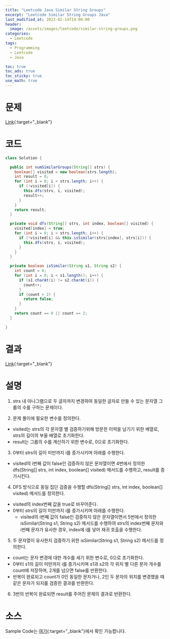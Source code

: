 ```yaml
---
title: "Leetcode Java Similar String Groups"
excerpt: "Leetcode Similar String Groups Java"
last_modified_at: 2023-02-14T19:00:00
header:
  image: /assets/images/leetcode/similar-string-groups.png
categories:
  - Leetcode
tags:
  - Programming
  - Leetcode
  - Java

toc: true
toc_ads: true
toc_sticky: true
use_math: true
---
```

# 문제
[Link](https://leetcode.com/problems/similar-string-groups){:target="_blank"}

# 코드
```java
class Solution {

  public int numSimilarGroups(String[] strs) {
    boolean[] visited = new boolean[strs.length];
    int result = 0;
    for (int i = 0; i < strs.length; i++) {
      if (!visited[i]) {
        this.dfs(strs, i, visited);
        result++;
      }
    }
    return result;
  }

  private void dfs(String[] strs, int index, boolean[] visited) {
    visited[index] = true;
    for (int i = 0; i < strs.length; i++) {
      if (!visited[i] && this.isSimilar(strs[index], strs[i])) {
        this.dfs(strs, i, visited);
      }
    }
  }

  private boolean isSimilar(String s1, String s2) {
    int count = 0;
    for (int i = 0; i < s1.length(); i++) {
      if (s1.charAt(i) != s2.charAt(i)) {
        count++;
      }
      if (count > 2) {
        return false;
      }
    }
    return count == 0 || count == 2;
  }

}
```

# 결과
[Link](https://leetcode.com/problems/similar-string-groups/submissions/897770384/){:target="_blank"}

# 설명
1. strs 내 아나그램으로 두 글자까지 변경하여 동일한 글자로 만들 수 있는 문자열 그룹의 수를 구하는 문제이다.

2. 문제 풀이에 필요한 변수를 정의한다.
- visited는 strs의 각 문자열 별 검증하기위해 방문한 이력을 남기기 위한 배열로, strs의 길이의 부울 배열로 초기화한다.
- result는 그룹의 수를 계산하기 위한 변수로, 0으로 초기화한다.

3. 0부터 strs의 길이 미만까지 i를 증가시키며 아래를 수행한다.
- visited의 i번째 값이 false인 검증하지 않은 문자열이면 4번에서 정의한 dfs(String[] strs, int index, boolean[] visited) 메서드를 수행하고, result를 증가시킨다.

4. DFS 방식으로 동일 집단 검증을 수행할 dfs(String[] strs, int index, boolean[] visited) 메서드를 정의한다.
- visited의 index번째 값을 true로 바꾸어준다.
- 0부터 strs의 길이 미만까지 i를 증가시키며 아래를 수행한다.
  - visited의 i번째 값이 false인 검증하지 않은 문자열이면서 5번에서 정의한 isSimilar(String s1, String s2) 메서드를 수행하여 strs의 index번째 문자와 i번째 문자가 유사한 경우, index에 i를 넣어 재귀 호출을 수행한다.

5. 두 문자열이 유사한지 검증하기 위한 isSimilar(String s1, String s2) 메서드를 정의한다.
- count는 문자 변경에 대한 개수를 세기 위한 변수로, 0으로 초기화한다.
- 0부터 s1의 길이 미만까지 i를 증가시키며 s1과 s2의 각 위치 별 다른 문자 개수를 count에 저장하며, 2개를 넘으면 false를 반환한다.
- 반복이 완료되고 count가 0인 동일한 문자거나, 2인 두 문자의 위치를 변경했을 때 같은 문자가 되지를 검증한 결과를 반환한다.

6. 3번의 반복이 완료되면 result를 주어진 문제의 결과로 반환한다.

# 소스
Sample Code는 [여기](https://github.com/GracefulSoul/leetcode/blob/master/src/main/java/gracefulsoul/problems/SimilarStringGroups.java){:target="_blank"}에서 확인 가능합니다.